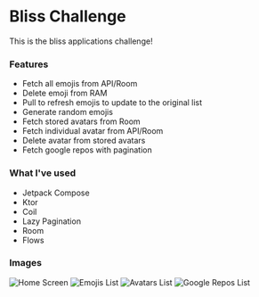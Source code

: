 # Bliss Challenge

This is the bliss applications challenge!

### Features

- Fetch all emojis from API/Room
- Delete emoji from RAM
- Pull to refresh emojis to update to the original list
- Generate random emojis
- Fetch stored avatars from Room
- Fetch individual avatar from API/Room
- Delete avatar from stored avatars
- Fetch google repos with pagination

### What I've used

- Jetpack Compose
- Ktor
- Coil
- Lazy Pagination
- Room
- Flows

### Images

![Home Screen](https://i.imgur.com/8Ike0t3.png)
![Emojis List](https://i.imgur.com/JPdE6Vm.png)
![Avatars List](https://i.imgur.com/nMApzft.png)
![Google Repos List](https://i.imgur.com/nNRpsph.png)
